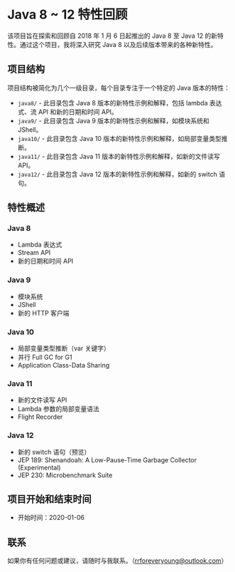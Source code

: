 # Java 8 ~ 12 特性回顾

该项目旨在探索和回顾自 2018 年 1 月 6 日起推出的 Java 8 至 Java 12 的新特性。通过这个项目，我将深入研究 Java 8 以及后续版本带来的各种新特性。

## 项目结构

项目结构被简化为几个一级目录，每个目录专注于一个特定的 Java 版本的特性：

- `java8/` - 此目录包含 Java 8 版本的新特性示例和解释，包括 lambda 表达式、流 API 和新的日期和时间 API。
- `java9/` - 此目录包含 Java 9 版本的新特性示例和解释，如模块系统和 JShell。
- `java10/` - 此目录包含 Java 10 版本的新特性示例和解释，如局部变量类型推断。
- `java11/` - 此目录包含 Java 11 版本的新特性示例和解释，如新的文件读写 API。
- `java12/` - 此目录包含 Java 12 版本的新特性示例和解释，如新的 switch 语句。

## 特性概述

### Java 8
- Lambda 表达式
- Stream API
- 新的日期和时间 API

### Java 9
- 模块系统
- JShell
- 新的 HTTP 客户端

### Java 10
- 局部变量类型推断（var 关键字）
- 并行 Full GC for G1
- Application Class-Data Sharing

### Java 11
- 新的文件读写 API
- Lambda 参数的局部变量语法
- Flight Recorder

### Java 12
- 新的 switch 语句（预览）
- JEP 189: Shenandoah: A Low-Pause-Time Garbage Collector (Experimental)
- JEP 230: Microbenchmark Suite

## 项目开始和结束时间
- 开始时间：2020-01-06

## 联系
如果你有任何问题或建议，请随时与我联系。（rrforeveryoung@outlook.com）

